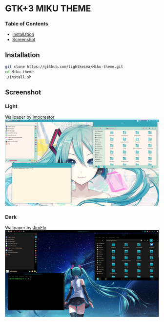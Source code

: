 # GTK+3 MIKU THEME 

### Table of Contents
* [Installation](#installation)
* [Screenshot](#screenshot)

## Installation

```bash
git clone https://github.com/lightkeima/Miku-theme.git
cd Miku-theme
./install.sh
```

## Screenshot

### Light 
Wallpaper by [imocreator](https://www.deviantart.com/imocreator/art/Miku-Hatsune-V4X-Beta-Download-560850807)
![picture](miku-theme.png)
### Dark 
Wallpaper by [JiroFly](https://www.pixiv.net/member.php?id=7291499)
![picture](miku-theme-dark.png)
